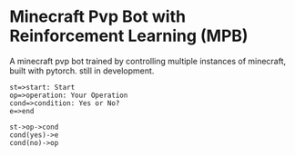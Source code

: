 # Minecraft Pvp Bot with Reinforcement Learning (MPB)
A minecraft pvp bot trained by controlling multiple instances of minecraft, built with pytorch. still in development.
```flow
st=>start: Start
op=>operation: Your Operation
cond=>condition: Yes or No?
e=>end

st->op->cond
cond(yes)->e
cond(no)->op
```